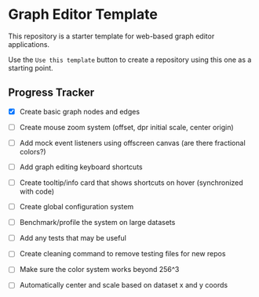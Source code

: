 # Graph Editor Template

This repository is a starter template for web-based graph editor applications.

Use the `Use this template` button to create a repository using this one as a starting point.

## Progress Tracker

-   [x] Create basic graph nodes and edges
-   [ ] Create mouse zoom system (offset, dpr initial scale, center origin)
-   [ ] Add mock event listeners using offscreen canvas (are there fractional colors?)
-   [ ] Add graph editing keyboard shortcuts
-   [ ] Create tooltip/info card that shows shortcuts on hover (synchronized with code)
-   [ ] Create global configuration system
-   [ ] Benchmark/profile the system on large datasets
-   [ ] Add any tests that may be useful
-   [ ] Create cleaning command to remove testing files for new repos
-   [ ] Make sure the color system works beyond 256^3
-   [ ] Automatically center and scale based on dataset x and y coords

